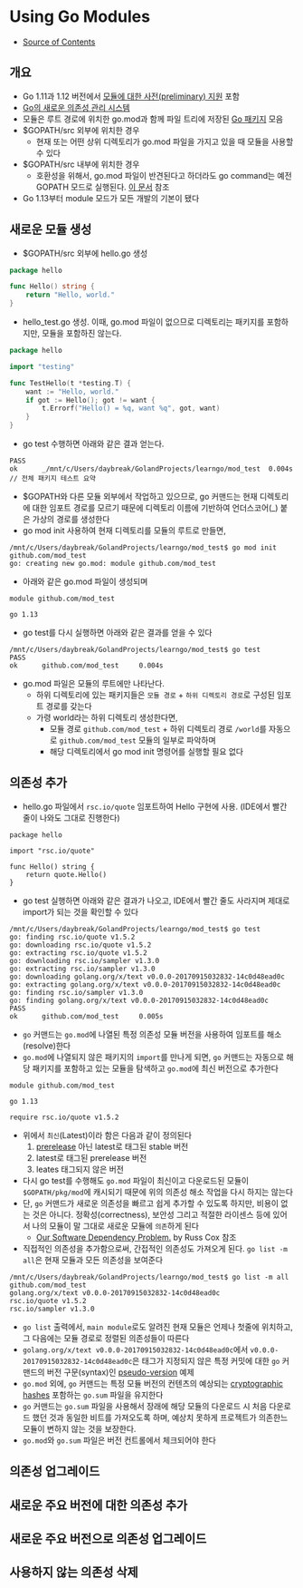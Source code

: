 # Using Go Modules
- [Source of Contents](https://blog.golang.org/using-go-modules)

## 개요
- Go 1.11과 1.12 버전에서 [모듈에 대한 사전(preliminary) 지원](https://golang.org/doc/go1.11#modules) 포함
- [Go의 새로운 의존성 관리 시스템](https://blog.golang.org/versioning-proposal) 
- 모듈은 루트 경로에 위치한 go.mod과 함께 파일 트리에 저장된 [Go 패키지](https://golang.org/ref/spec#Packages) 모음 
- $GOPATH/src 외부에 위치한 경우
    - 현재 또는 어떤 상위 디렉토리가 go.mod 파일을 가지고 있을 때 모듈을 사용할 수 있다
- $GOPATH/src 내부에 위치한 경우
    - 호환성을 위해서, go.mod 파일이 반견된다고 하더라도 go command는 예전 GOPATH 모드로 실행된다. [이 문서](https://golang.org/cmd/go/#hdr-Preliminary_module_support) 참조
- Go 1.13부터 module 모드가 모든 개발의 기본이 됐다

## 새로운 모듈 생성
- $GOPATH/src 외부에 hello.go 생성
```go
package hello

func Hello() string {
    return "Hello, world."
}
```

- hello_test.go 생성. 이때, go.mod 파일이 없으므로 디렉토리는 패키지를 포함하지만, 모듈을 포함하진 않는다. 
```go
package hello

import "testing"

func TestHello(t *testing.T) {
    want := "Hello, world."
    if got := Hello(); got != want {
        t.Errorf("Hello() = %q, want %q", got, want)
    }
}
```
- go test 수행하면 아래와 같은 결과 얻는다.
```
PASS
ok      _/mnt/c/Users/daybreak/GolandProjects/learngo/mod_test  0.004s  // 전체 패키지 테스트 요약
```
   - $GOPATH와 다른 모듈 외부에서 작업하고 있으므로, go 커맨드는 현재 디렉토리에 대한 임포트 경로를 모르기 때문에 디렉토리 이름에 기반하여 언더스코어(_) 붙은 가상의 경로를 생성한다
- go mod init 사용하여 현재 디렉토리를 모듈의 루트로 만들면,
```
/mnt/c/Users/daybreak/GolandProjects/learngo/mod_test$ go mod init github.com/mod_test
go: creating new go.mod: module github.com/mod_test
```
- 아래와 같은 go.mod 파일이 생성되며
```
module github.com/mod_test

go 1.13
```

- go test를 다시 실행하면 아래와 같은 결과를 얻을 수 있다
```
/mnt/c/Users/daybreak/GolandProjects/learngo/mod_test$ go test
PASS
ok      github.com/mod_test     0.004s
```

- go.mod 파일은 모듈의 루트에만 나타난다. 
    - 하위 디렉토리에 있는 패키지들은 `모듈 경로` + `하위 디렉토리 경로`로 구성된 임포트 경로를 갖는다
    - 가령 world라는 하위 디렉토리 생성한다면,
        - 모듈 경로 `github.com/mod_test` + 하위 디렉토리 경로 `/world`를 자동으로 `github.com/mod_test` 모듈의 일부로 파악하며
        - 해당 디렉토리에서 go mod init 명령어를 실행할 필요 없다

## 의존성 추가
- hello.go 파일에서 `rsc.io/quote` 임포트하여 Hello 구현에 사용. (IDE에서 빨간 줄이 나와도 그대로 진행한다)
```
package hello

import "rsc.io/quote"

func Hello() string {
    return quote.Hello()
}
```

- go test 실행하면 아래와 같은 결과가 나오고, IDE에서 빨간 줄도 사라지며 제대로 import가 되는 것을 확인할 수 있다

```
/mnt/c/Users/daybreak/GolandProjects/learngo/mod_test$ go test
go: finding rsc.io/quote v1.5.2
go: downloading rsc.io/quote v1.5.2
go: extracting rsc.io/quote v1.5.2
go: downloading rsc.io/sampler v1.3.0
go: extracting rsc.io/sampler v1.3.0
go: downloading golang.org/x/text v0.0.0-20170915032832-14c0d48ead0c
go: extracting golang.org/x/text v0.0.0-20170915032832-14c0d48ead0c
go: finding rsc.io/sampler v1.3.0
go: finding golang.org/x/text v0.0.0-20170915032832-14c0d48ead0c
PASS
ok      github.com/mod_test     0.005s
```
- `go` 커맨드는 `go.mod`에 나열된 특정 의존성 모듈 버전을 사용하여 임포트를 해소(resolve)한다
- `go.mod`에 나열되지 않은 패키지의 `import`를 만나게 되면, `go` 커맨드는 자동으로 해당 패키지를 포함하고 있는 모듈을 탐색하고 `go.mod`에 최신 버전으로 추가한다
```
module github.com/mod_test

go 1.13

require rsc.io/quote v1.5.2
```
- 위에서 `최신`(Latest)이라 함은 다음과 같이 정의된다
    1. [prerelease](https://semver.org/#spec-item-9) 아닌 latest로 태그된 stable 버전
    2. latest로 태그된 prerelease 버전
    3. leates 태그되지 않은 버전
- 다시 go test를 수행해도 `go.mod` 파일이 최신이고 다운로드된 모듈이 `$GOPATH/pkg/mod`에 캐시되기 때문에 위의 의존성 해소 작업을 다시 하지는 않는다
- 단, `go` 커맨드가 새로운 의존성을 빠르고 쉽게 추가할 수 있도록 하지만, 비용이 없는 것은 아니다. 정확성(correctness), 보안성 그리고 적절한 라이센스 등에 있어서 나의 모듈이 말 그대로 새로운 모듈에 `의존`하게 된다
    - [Our Software Dependency Problem.](https://research.swtch.com/deps) by Russ Cox 참조
- 직접적인 의존성을 추가함으로써, 간접적인 의존성도 가져오게 된다. `go list -m all`은 현재 모듈과 모든 의존성을 보여준다
```
/mnt/c/Users/daybreak/GolandProjects/learngo/mod_test$ go list -m all
github.com/mod_test
golang.org/x/text v0.0.0-20170915032832-14c0d48ead0c
rsc.io/quote v1.5.2
rsc.io/sampler v1.3.0
```
- `go list` 출력에서, `main module`로도 알려진 현재 모듈은 언제나 첫줄에 위치하고, 그 다음에는 모듈 경로로 정렬된 의존성들이 따른다
- `golang.org/x/text v0.0.0-20170915032832-14c0d48ead0c`에서 `v0.0.0-20170915032832-14c0d48ead0c`은 태그가 지정되지 않은 특정 커밋에 대한 `go` 커맨드의 버전 구문(syntax)인 [pseudo-version](https://golang.org/cmd/go/#hdr-Pseudo_versions) 예제
- `go.mod` 외에, `go` 커맨드는 특정 모듈 버전의 컨텐츠의 예상되는 [cryptographic hashes](https://golang.org/cmd/go/#hdr-Module_downloading_and_verification) 포함하는 `go.sum` 파일을 유지한다
- `go` 커맨드는 `go.sum` 파일을 사용해서 장래에 해당 모듈의 다운로드 시 처음 다운로드 했던 것과 동일한 비트를 가져오도록 하며, 예상치 못하게 프로젝트가 의존한느 모듈이 변하지 않는 것을 보장한다.
- `go.mod`와 `go.sum` 파일은 버전 컨트롤에서 체크되어야 한다

## 의존성 업그레이드

## 새로운 주요 버전에 대한 의존성 추가

## 새로운 주요 버전으로 의존성 업그레이드

## 사용하지 않는 의존성 삭제
